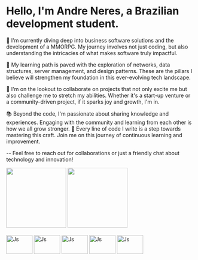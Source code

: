 # Hello, I'm Andre Neres, a Brazilian development student.

🔭 I'm currently diving deep into business software solutions and the development of a MMORPG. My journey involves not just coding, but also understanding the intricacies of what makes software truly impactful.

🌱 My learning path is paved with the exploration of networks, data structures, server management, and design patterns. These are the pillars I believe will strengthen my foundation in this ever-evolving tech landscape.

👯 I'm on the lookout to collaborate on projects that not only excite me but also challenge me to stretch my abilities. Whether it's a start-up venture or a community-driven project, if it sparks joy and growth, I'm in.

📚 Beyond the code, I'm passionate about sharing knowledge and experiences. Engaging with the community and learning from each other is how we all grow stronger.
🌟 Every line of code I write is a step towards mastering this craft. Join me on this journey of continuous learning and improvement.

-- Feel free to reach out for collaborations or just a friendly chat about technology and innovation!

<div>
  <img height="160cm" src="https://github-readme-stats.vercel.app/api?username=neresandre96&show_icons=true&theme=dark&include_all_commits=true&count_private=true"/>
  <img height="160cm" src="https://github-readme-stats.vercel.app/api/top-langs/?username=neresandre96&layout=compact&langs_count=6&theme=dark"/>
</div>

<div style="display: inline-block"><br>
  <img align="center" alt="Js" height="50" width="70" src="https://cdn.jsdelivr.net/gh/devicons/devicon/icons/javascript/javascript-original.svg" />
  <img align="center" alt="Js" height="50" width="70" src="https://cdn.jsdelivr.net/gh/devicons/devicon/icons/csharp/csharp-original.svg" />
  <img align="center" alt="Js" height="50" width="70" src="https://cdn.jsdelivr.net/gh/devicons/devicon/icons/python/python-original.svg" />
  <img align="center" alt="Js" height="50" width="70" src="https://cdn.jsdelivr.net/gh/devicons/devicon/icons/html5/html5-original.svg" />
  <img align="center" alt="Js" height="50" width="70" src="https://cdn.jsdelivr.net/gh/devicons/devicon/icons/css3/css3-original.svg" />
  
</div>
